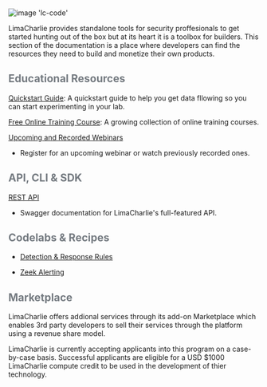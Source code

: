 <!-- leave the empty title here... the image below displays the info BUT the platform requires something here -->
### 

![image 'lc-code'](https://storage.googleapis.com/limacharlie-io/brand/logo/lc-code.png)

LimaCharlie provides standalone tools for security proffesionals to get started hunting out of the box but at its heart it is a toolbox for builders. This section of the documentation is a place where developers can find the resources they need to build and monetize their own products.

## <span style="color:#747a80">Educational Resources</span>

[Quickstart Guide](./lcc_quick_start.md): A quickstart guide to help you get data fllowing so you can start experimenting in your lab.

[Free Online Training Course](https://edu.limacharlie.io/): A growing collection of online training courses.

[Upcoming and Recorded Webinars]()
* Register for an upcoming webinar or watch previously recorded ones.

## <span style="color:#747a80">API, CLI & SDK</span>

[REST API](https://doc.limacharlie.io/docs/api/container/static/swagger/v1/swagger.json)
* Swagger documentation for LimaCharlie's full-featured API.

## <span style="color:#747a80">Codelabs & Recipes</span>

* [Detection & Response Rules](https://doc.limacharlie.io/docs/documentation/docs/codelab_dr.md)

* [Zeek Alerting](https://doc.limacharlie.io/docs/documentation/docs/recipe_zeek.md)

## <span style="color:#747a80">Marketplace</span>

LimaCharlie offers addional services through its add-on Marketplace which enables 3rd party developers to sell their services through the platform using a revenue share model.

LimaCharlie is currently accepting applicants into this program on a case-by-case basis. Successful applicants are eligible for a USD $1000 LimaCharlie compute credit to be used in the development of thier technology. 
